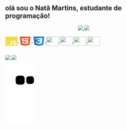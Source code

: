 ## olá sou o  Natã Martins, estudante de programação!
<div align="center" display= " Flex">
  <a href="https://github.com/natamartins">
  <img align=" center" height="180em" src="https://github-readme-stats.vercel.app/api?username=natamartins&show_icons=true&theme=dracula&include_all_commits=true&count_private=true"/>
  <img  height="150em"  src="https://github-readme-stats.vercel.app/api/top-langs/?username=natamartins&layout=compact&langs_count=7&theme=dracula"/>
</div>
<div style="display: inline_block"><br>
  <img align="center" alt="Rafa-Js" height="30" width="40" src="https://raw.githubusercontent.com/devicons/devicon/master/icons/javascript/javascript-plain.svg">
  <img align="center" alt="Rafa-HTML" height="30" width="40" src="https://raw.githubusercontent.com/devicons/devicon/master/icons/html5/html5-original.svg">
  <img align="center" alt="Rafa-CSS" height="30" width="40" src="https://raw.githubusercontent.com/devicons/devicon/master/icons/css3/css3-original.svg">
  <img align="center"height="30" width="40" src="https://cdn.jsdelivr.net/gh/devicons/devicon/icons/git/git-original.svg" />
  <img align="center"height="30" width="40" src="https://cdn.jsdelivr.net/gh/devicons/devicon/icons/github/github-original.svg" />
  <img align="center"height="30" width="40" src="https://cdn.jsdelivr.net/gh/devicons/devicon/icons/nodejs/nodejs-original.svg" />
  <img align="center"height="30" width="40"src="https://cdn.jsdelivr.net/gh/devicons/devicon/icons/react/react-original.svg" />
</div>
  
  ##
  ##
 
<div> 

  <a href="https://www.instagram.com/nathanmartins188/" target="_blank"><img src="https://img.shields.io/badge/-Instagram-%23E4405F?style=for-the-badge&logo=instagram&logoColor=white" target="_blank"></a>
  <a href="https://www.linkedin.com/in/nat%C3%A3-martins-0a1581229/" target="_blank"><img src="https://img.shields.io/badge/-LinkedIn-%230077B5?style=for-the-badge&logo=linkedin&logoColor=white" target="_blank"></a> 
  
  
  ![Snake animation](https://github.com/natamartins/natamartins/blob/output/github-contribution-grid-snake.svg)
  
</div>
